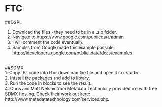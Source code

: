 # FTC
##DSPL<br>
1. Download the files - they need to be in a .zip folder.<br>
2. Navigate to https://www.google.com/publicdata/admin<br>
3. I will comment the code eventually.<br>
4. Samples from Google made this example possible: https://developers.google.com/public-data/docs/examples<br>
<br>
##SDMX<br>
1. Copy the code into R or download the file and open it in r studio.<br>
2. Intstall the packages and add to library.<br>
3. Run the code in blocks to see the result.<br>
4. Chris and Matt Nelson from Metadata Technology provided me with free SDMX hosting. Check their work out here: http://www.metadatatechnology.com/services.php.
